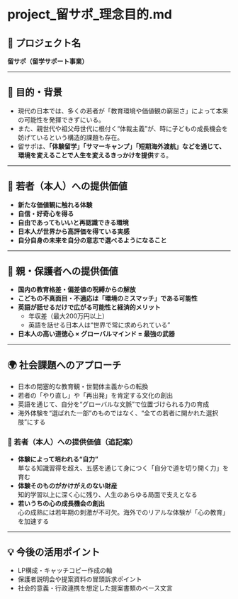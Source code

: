 # project_留サポ_理念目的.md

## 🧭 プロジェクト名
**留サポ（留学サポート事業）**

---

## 🎯 目的・背景

- 現代の日本では、多くの若者が「教育環境や価値観の窮屈さ」によって本来の可能性を発揮できずにいる。
- また、親世代や祖父母世代に根付く“体裁主義”が、時に子どもの成長機会を妨げているという構造的課題も存在。
- 留サポは、**「体験留学」「サマーキャンプ」「短期海外渡航」などを通じて、環境を変えることで人生を変えるきっかけを提供**する。

---

## 👧 若者（本人）への提供価値

- **新たな価値観に触れる体験**
- **自信・好奇心を得る**
- **自由であってもいいと再認識できる環境**
- **日本人が世界から高評価を得ている実感**
- **自分自身の未来を自分の意志で選べるようになること**

---

## 👨 親・保護者への提供価値

- **国内の教育格差・偏差値の呪縛からの解放**
- **こどもの不真面目・不適応は「環境のミスマッチ」である可能性**
- **英語が話せるだけで広がる可能性と経済的メリット**
  - 年収差（最大200万円以上）
  - 英語を話せる日本人は“世界で常に求められている”
- **日本人の高い道徳心 × グローバルマインド = 最強の武器**

---

## 🌍 社会課題へのアプローチ

- 日本の閉塞的な教育観・世間体主義からの転換
- 若者の「やり直し」や「再出発」を肯定する文化の創出
- 英語を通じて、自分を“グローバルな文脈”で位置づけられる力の育成
- 海外体験を“選ばれた一部”のものではなく、“全ての若者に開かれた選択肢”にする

### 👧 若者（本人）への提供価値（追記案）
- **体験によって培われる“自力”**  
  単なる知識習得を超え、五感を通じて身につく「自分で道を切り開く力」を育む  
- **体験そのものがかけがえのない財産**  
  知的学習以上に深く心に残り、人生のあらゆる局面で支えとなる  
- **若いうちの心の成長機会の創出**  
  心の成熟には若年期の刺激が不可欠。海外でのリアルな体験が「心の教育」を加速する  


---

## 💡 今後の活用ポイント

- LP構成・キャッチコピー作成の軸
- 保護者説明会や提案資料の冒頭訴求ポイント
- 社会的意義・行政連携を想定した提案書類のベース文言

